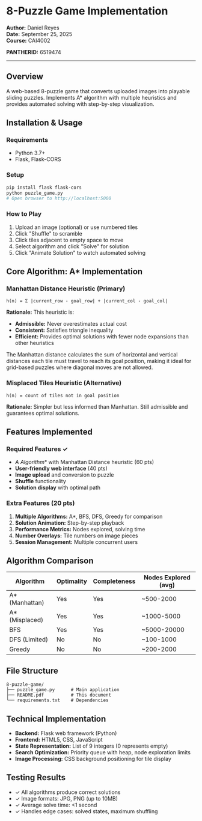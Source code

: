 # 8-Puzzle Game Implementation

**Author:** Daniel Reyes  
**Date:** September 25, 2025  
**Course:** CAI4002

**PANTHERID:** 6519474

---

## Overview
A web-based 8-puzzle game that converts uploaded images into playable sliding puzzles. Implements A* algorithm with multiple heuristics and provides automated solving with step-by-step visualization.

## Installation & Usage

### Requirements
- Python 3.7+
- Flask, Flask-CORS

### Setup
```bash
pip install flask flask-cors
python puzzle_game.py
# Open browser to http://localhost:5000
```

### How to Play
1. Upload an image (optional) or use numbered tiles
2. Click "Shuffle" to scramble
3. Click tiles adjacent to empty space to move
4. Select algorithm and click "Solve" for solution
5. Click "Animate Solution" to watch automated solving

## Core Algorithm: A* Implementation

### Manhattan Distance Heuristic (Primary)
```
h(n) = Σ |current_row - goal_row| + |current_col - goal_col|
```
**Rationale:** This heuristic is:
- **Admissible:** Never overestimates actual cost
- **Consistent:** Satisfies triangle inequality  
- **Efficient:** Provides optimal solutions with fewer node expansions than other heuristics

The Manhattan distance calculates the sum of horizontal and vertical distances each tile must travel to reach its goal position, making it ideal for grid-based puzzles where diagonal moves are not allowed.

### Misplaced Tiles Heuristic (Alternative)
```
h(n) = count of tiles not in goal position
```
**Rationale:** Simpler but less informed than Manhattan. Still admissible and guarantees optimal solutions.

## Features Implemented

### Required Features ✓
- **A* Algorithm** with Manhattan Distance heuristic (60 pts)
- **User-friendly web interface** (40 pts)
- **Image upload** and conversion to puzzle
- **Shuffle** functionality  
- **Solution display** with optimal path

### Extra Features (20 pts)
1. **Multiple Algorithms:** A*, BFS, DFS, Greedy for comparison
2. **Solution Animation:** Step-by-step playback
3. **Performance Metrics:** Nodes explored, solving time
4. **Number Overlays:** Tile numbers on image pieces
5. **Session Management:** Multiple concurrent users

## Algorithm Comparison

| Algorithm | Optimality | Completeness | Nodes Explored (avg) |
|-----------|------------|--------------|---------------------|
| A* (Manhattan) | Yes | Yes | ~500-2000 |
| A* (Misplaced) | Yes | Yes | ~1000-5000 |
| BFS | Yes | Yes | ~5000-20000 |
| DFS (Limited) | No | No | ~100-1000 |
| Greedy | No | No | ~200-2000 |

## File Structure
```
8-puzzle-game/
├── puzzle_game.py      # Main application
├── README.pdf          # This document
└── requirements.txt    # Dependencies
```

## Technical Implementation

- **Backend:** Flask web framework (Python)
- **Frontend:** HTML5, CSS, JavaScript
- **State Representation:** List of 9 integers (0 represents empty)
- **Search Optimization:** Priority queue with heap, node exploration limits
- **Image Processing:** CSS background positioning for tile display

## Testing Results
- ✓ All algorithms produce correct solutions
- ✓ Image formats: JPG, PNG (up to 10MB)
- ✓ Average solve time: <1 second
- ✓ Handles edge cases: solved states, maximum shuffling
